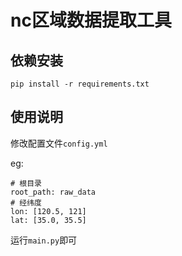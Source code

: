 # nc区域数据提取工具

## 依赖安装

`pip install -r requirements.txt`

## 使用说明

修改配置文件`config.yml`

eg:
```
# 根目录
root_path: raw_data
# 经纬度
lon: [120.5, 121]
lat: [35.0, 35.5]
```
 
运行`main.py`即可
